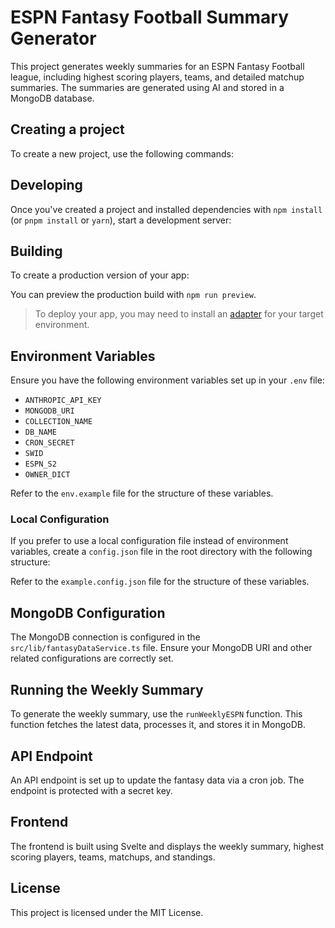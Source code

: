# ESPN Fantasy Football Summary Generator

This project generates weekly summaries for an ESPN Fantasy Football league, including highest scoring players, teams, and detailed matchup summaries. The summaries are generated using AI and stored in a MongoDB database.

## Creating a project

To create a new project, use the following commands:

## Developing

Once you've created a project and installed dependencies with `npm install` (or `pnpm install` or `yarn`), start a development server:

## Building

To create a production version of your app:

You can preview the production build with `npm run preview`.

> To deploy your app, you may need to install an [adapter](https://kit.svelte.dev/docs/adapters) for your target environment.

## Environment Variables

Ensure you have the following environment variables set up in your `.env` file:

- `ANTHROPIC_API_KEY`
- `MONGODB_URI`
- `COLLECTION_NAME`
- `DB_NAME`
- `CRON_SECRET`
- `SWID`
- `ESPN_S2`
- `OWNER_DICT`

Refer to the `env.example` file for the structure of these variables.

### Local Configuration

If you prefer to use a local configuration file instead of environment variables, create a `config.json` file in the root directory with the following structure:

Refer to the `example.config.json` file for the structure of these variables.

## MongoDB Configuration

The MongoDB connection is configured in the `src/lib/fantasyDataService.ts` file. Ensure your MongoDB URI and other related configurations are correctly set.

## Running the Weekly Summary

To generate the weekly summary, use the `runWeeklyESPN` function. This function fetches the latest data, processes it, and stores it in MongoDB.

## API Endpoint

An API endpoint is set up to update the fantasy data via a cron job. The endpoint is protected with a secret key.

## Frontend

The frontend is built using Svelte and displays the weekly summary, highest scoring players, teams, matchups, and standings.

## License

This project is licensed under the MIT License.
